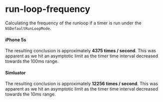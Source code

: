 # run-loop-frequency

Calculating the frequency of the runloop if a timer is run under the ```NSDefaultRunLoopMode```.

#### iPhone 5s

The resulting conclusion is approximately __4375 times / second__. This was apparent as we hit an asymptotic limit as the timer time interval decreased towards the 100ms range.

#### Simluator

The resulting conclusion is approximately __12256 times / second__. This was apparent as we hit an asymptotic limit as the timer time interval decreased towards the 10ms range.
